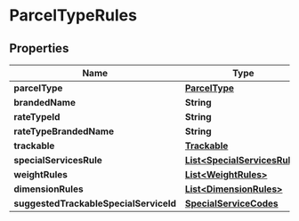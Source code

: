 

# ParcelTypeRules

## Properties

Name | Type | Description | Notes
------------ | ------------- | ------------- | -------------
**parcelType** | [**ParcelType**](ParcelType.md) |  |  [optional]
**brandedName** | **String** |  |  [optional]
**rateTypeId** | **String** |  |  [optional]
**rateTypeBrandedName** | **String** |  |  [optional]
**trackable** | [**Trackable**](Trackable.md) |  |  [optional]
**specialServicesRule** | [**List&lt;SpecialServicesRule&gt;**](SpecialServicesRule.md) |  |  [optional]
**weightRules** | [**List&lt;WeightRules&gt;**](WeightRules.md) |  |  [optional]
**dimensionRules** | [**List&lt;DimensionRules&gt;**](DimensionRules.md) |  |  [optional]
**suggestedTrackableSpecialServiceId** | [**SpecialServiceCodes**](SpecialServiceCodes.md) |  |  [optional]



